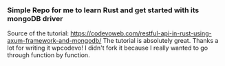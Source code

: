 ### Simple Repo for me to learn Rust and get started with its mongoDB driver

Source of the tutorial: https://codevoweb.com/restful-api-in-rust-using-axum-framework-and-mongodb/
The tutorial is absolutely great. Thanks a lot for writing it wpcodevo! I didn't fork it because I really wanted to go through function by function.
